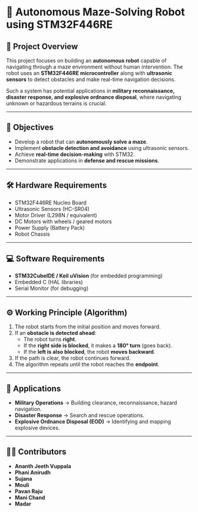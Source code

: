 # 🤖 Autonomous Maze-Solving Robot using STM32F446RE  

## 📌 Project Overview  
This project focuses on building an **autonomous robot** capable of navigating through a maze environment without human intervention. The robot uses an **STM32F446RE microcontroller** along with **ultrasonic sensors** to detect obstacles and make real-time navigation decisions.  

Such a system has potential applications in **military reconnaissance, disaster response, and explosive ordnance disposal**, where navigating unknown or hazardous terrains is crucial.  

---

## 🎯 Objectives  
- Develop a robot that can **autonomously solve a maze**.  
- Implement **obstacle detection and avoidance** using ultrasonic sensors.  
- Achieve **real-time decision-making** with STM32.  
- Demonstrate applications in **defense and rescue missions**.  

---

## 🛠️ Hardware Requirements  
- STM32F446RE Nucleo Board  
- Ultrasonic Sensors (HC-SR04)  
- Motor Driver (L298N / equivalent)  
- DC Motors with wheels / geared motors  
- Power Supply (Battery Pack)  
- Robot Chassis  

---

## 💻 Software Requirements  
- **STM32CubeIDE / Keil uVision** (for embedded programming)  
- Embedded C (HAL libraries)  
- Serial Monitor (for debugging)  

---

## ⚙️ Working Principle (Algorithm)  
1. The robot starts from the initial position and moves forward.  
2. If an **obstacle is detected ahead**:  
   - The robot turns **right**.  
   - If the **right side is blocked**, it makes a **180° turn** (goes back).  
   - If the **left is also blocked**, the robot **moves backward**.  
3. If the path is clear, the robot continues forward.  
4. The algorithm repeats until the robot reaches the **endpoint**.  

---

## 🚀 Applications  
- **Military Operations** → Building clearance, reconnaissance, hazard navigation.  
- **Disaster Response** → Search and rescue operations.  
- **Explosive Ordnance Disposal (EOD)** → Identifying and mapping explosive devices.  

---

## 👨‍💻 Contributors  
- **Ananth Jeeth Vuppala**  
- **Phani Anirudh**  
- **Sujana**  
- **Mouli**  
- **Pavan Raju**  
- **Mani Chand**  
- **Madar**  
